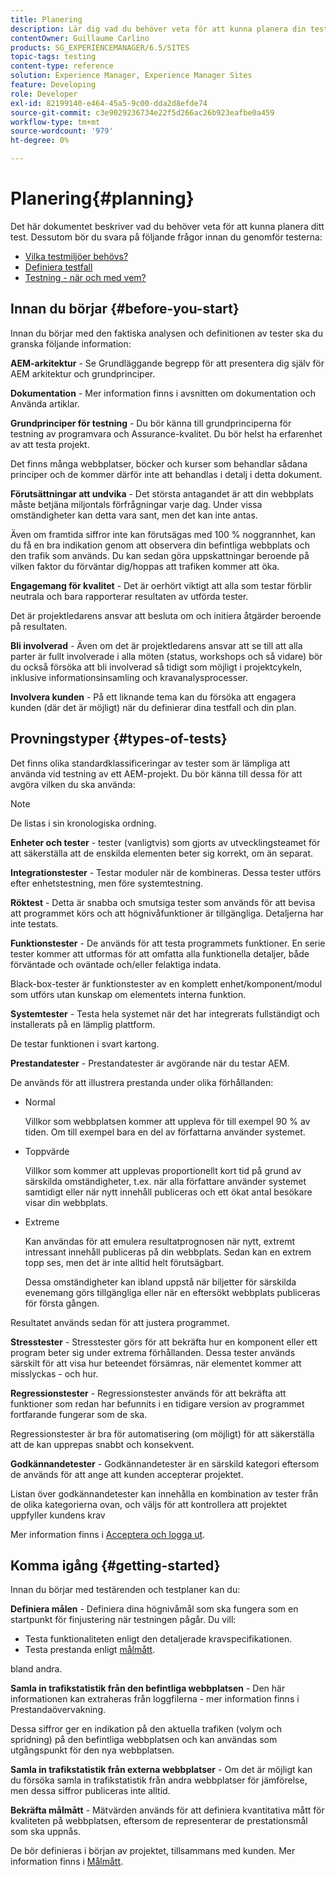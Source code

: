 ```yaml
---
title: Planering
description: Lär dig vad du behöver veta för att kunna planera din testning av Adobe Experience Manager.
contentOwner: Guillaume Carlino
products: SG_EXPERIENCEMANAGER/6.5/SITES
topic-tags: testing
content-type: reference
solution: Experience Manager, Experience Manager Sites
feature: Developing
role: Developer
exl-id: 82199140-e464-45a5-9c00-dda2d8efde74
source-git-commit: c3e9029236734e22f5d266ac26b923eafbe0a459
workflow-type: tm+mt
source-wordcount: '979'
ht-degree: 0%

---
```


# Planering{#planning}

Det här dokumentet beskriver vad du behöver veta för att kunna planera ditt test. Dessutom bör du svara på följande frågor innan du genomför testerna:

* [Vilka testmiljöer behövs?](/help/sites-developing/test-environments.md)
* [Definiera testfall](/help/sites-developing/test-cases.md)
* [Testning - när och med vem?](/help/sites-developing/when-who.md)

## Innan du börjar {#before-you-start}

Innan du börjar med den faktiska analysen och definitionen av tester ska du granska följande information:

**AEM-arkitektur** - Se Grundläggande begrepp för att presentera dig själv för AEM arkitektur och grundprinciper.

**Dokumentation** - Mer information finns i avsnitten om dokumentation och Använda artiklar.

**Grundprinciper för testning** - Du bör känna till grundprinciperna för testning av programvara och Assurance-kvalitet. Du bör helst ha erfarenhet av att testa projekt.

Det finns många webbplatser, böcker och kurser som behandlar sådana principer och de kommer därför inte att behandlas i detalj i detta dokument.

**Förutsättningar att undvika** - Det största antagandet är att din webbplats måste betjäna miljontals förfrågningar varje dag. Under vissa omständigheter kan detta vara sant, men det kan inte antas.

Även om framtida siffror inte kan förutsägas med 100 % noggrannhet, kan du få en bra indikation genom att observera din befintliga webbplats och den trafik som används. Du kan sedan göra uppskattningar beroende på vilken faktor du förväntar dig/hoppas att trafiken kommer att öka.

**Engagemang för kvalitet** - Det är oerhört viktigt att alla som testar förblir neutrala och bara rapporterar resultaten av utförda tester.

Det är projektledarens ansvar att besluta om och initiera åtgärder beroende på resultaten.

**Bli involverad** - Även om det är projektledarens ansvar att se till att alla parter är fullt involverade i alla möten (status, workshops och så vidare) bör du också försöka att bli involverad så tidigt som möjligt i projektcykeln, inklusive informationsinsamling och kravanalysprocesser.

**Involvera kunden** - På ett liknande tema kan du försöka att engagera kunden (där det är möjligt) när du definierar dina testfall och din plan.

## Provningstyper {#types-of-tests}

Det finns olika standardklassificeringar av tester som är lämpliga att använda vid testning av ett AEM-projekt. Du bör känna till dessa för att avgöra vilken du ska använda:

>[!NOTE]
>
>De listas i sin kronologiska ordning.

**Enheter och tester** - tester (vanligtvis) som gjorts av utvecklingsteamet för att säkerställa att de enskilda elementen beter sig korrekt, om än separat.

**Integrationstester** - Testar moduler när de kombineras. Dessa tester utförs efter enhetstestning, men före systemtestning.

**Röktest** - Detta är snabba och smutsiga tester som används för att bevisa att programmet körs och att högnivåfunktioner är tillgängliga. Detaljerna har inte testats.

**Funktionstester** - De används för att testa programmets funktioner. En serie tester kommer att utformas för att omfatta alla funktionella detaljer, både förväntade och oväntade och/eller felaktiga indata.

Black-box-tester är funktionstester av en komplett enhet/komponent/modul som utförs utan kunskap om elementets interna funktion.

**Systemtester** - Testa hela systemet när det har integrerats fullständigt och installerats på en lämplig plattform.

De testar funktionen i svart kartong.

**Prestandatester** - Prestandatester är avgörande när du testar AEM.

De används för att illustrera prestanda under olika förhållanden:

* Normal

  Villkor som webbplatsen kommer att uppleva för till exempel 90 % av tiden. Om till exempel bara en del av författarna använder systemet.

* Toppvärde

  Villkor som kommer att upplevas proportionellt kort tid på grund av särskilda omständigheter, t.ex. när alla författare använder systemet samtidigt eller när nytt innehåll publiceras och ett ökat antal besökare visar din webbplats.

* Extreme

  Kan användas för att emulera resultatprognosen när nytt, extremt intressant innehåll publiceras på din webbplats. Sedan kan en extrem topp ses, men det är inte alltid helt förutsägbart.

  Dessa omständigheter kan ibland uppstå när biljetter för särskilda evenemang görs tillgängliga eller när en eftersökt webbplats publiceras för första gången.

Resultatet används sedan för att justera programmet.

**Stresstester** - Stresstester görs för att bekräfta hur en komponent eller ett program beter sig under extrema förhållanden. Dessa tester används särskilt för att visa hur beteendet försämras, när elementet kommer att misslyckas - och hur.

**Regressionstester** - Regressionstester används för att bekräfta att funktioner som redan har befunnits i en tidigare version av programmet fortfarande fungerar som de ska.

Regressionstester är bra för automatisering (om möjligt) för att säkerställa att de kan upprepas snabbt och konsekvent.

**Godkännandetester** - Godkännandetester är en särskild kategori eftersom de används för att ange att kunden accepterar projektet.

Listan över godkännandetester kan innehålla en kombination av tester från de olika kategorierna ovan, och väljs för att kontrollera att projektet uppfyller kundens krav

Mer information finns i [Acceptera och logga ut](/help/sites-developing/acceptance-signoff.md).

## Komma igång {#getting-started}

Innan du börjar med testärenden och testplaner kan du:

**Definiera målen** - Definiera dina högnivåmål som ska fungera som en startpunkt för finjustering när testningen pågår. Du vill:

* Testa funktionaliteten enligt den detaljerade kravspecifikationen.
* Testa prestanda enligt [målmått](/help/managing/best-practices-further-reference.md#key-performance-indicators-and-target-metrics).

bland andra.

**Samla in trafikstatistik från den befintliga webbplatsen** - Den här informationen kan extraheras från loggfilerna - mer information finns i Prestandaövervakning.

Dessa siffror ger en indikation på den aktuella trafiken (volym och spridning) på den befintliga webbplatsen och kan användas som utgångspunkt för den nya webbplatsen.

**Samla in trafikstatistik från externa webbplatser** - Om det är möjligt kan du försöka samla in trafikstatistik från andra webbplatser för jämförelse, men dessa siffror publiceras inte alltid.

**Bekräfta målmått** - Mätvärden används för att definiera kvantitativa mått för kvaliteten på webbplatsen, eftersom de representerar de prestationsmål som ska uppnås.

De bör definieras i början av projektet, tillsammans med kunden. Mer information finns i [Målmått](/help/sites-developing/planning.md).

